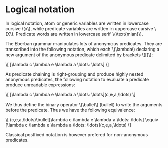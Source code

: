 # Logical notation

In logical notation, atom or generic variables are written in lowercase cursive \\(x\\),
while predicate variables are written in uppercase cursive \\(X\\). Predicate
words are written in lowercase serif \\(\text{mian}\\).

The Eberban grammar manipulates lots of anonymous predicates. They are
transcribed into the following notation, which each \\(\lambda\\) declaring a
new argument of the anonymous predicate delimited by brackets \\([]\\):

\\[
[\lambda c \lambda e \lambda a \ldots: \ldots]
\\]

As predicate chaining is right-grouping and produce highly nested anonymous
predicates, the following notation to evaluate a predicate produce unreadable
expressions:

\\[
\[\lambda c \lambda e \lambda a \ldots: \ldots\](c,e,a,\ldots)
\\]

We thus define the binary operator \\(\bullet\\) (bullet) to write the arguments
before the predicate. Thus we have the following equivalence:

\\[
(c,e,a,\ldots)\bullet[\lambda c \lambda e \lambda a \ldots: \ldots\] \equiv  [\lambda c \lambda e \lambda a \ldots: \ldots\](c,e,a,\ldots)
\\]

Classical postfixed notation is however prefered for non-anonymous predicates.